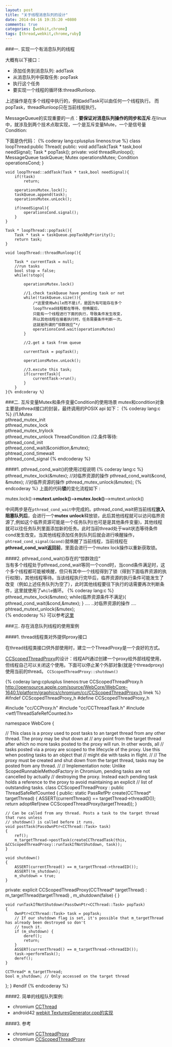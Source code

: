 ```yaml
---
layout: post
title: "关于线程消息队列的设计"
date: 2014-04-16 19:35:20 +0800
comments: true
categories: [webkit,chrome]
tags: [thread,webkit,chrome,ruby]
---
```


###一. 实现一个有消息队列的线程

大概有以下接口：  

* 添加任务到消息队列: addTask
* 从消息队列中获取任务: popTask 
* 执行这个任务
* 要实现一个线程的循环体:threadRunloop.

上述操作是在多个线程中执行的，例如addTask可以由任何一个线程执行。
而popTask，threadRunloop只在当前线程执行。

MessageQueue的实现重要的一点：**要保证对消息队列操作的同步和互斥**.在linux中，就涉及到两个技术点取实现，一个是互斥变量Mute，一个是信号量Condition:
<!--more-->
下面是伪代码：
{% coderay lang:cplusplus linenos:true %}
class loopThread:public Thread{
	public:
		void addTask(Task * task,bool needSignal);
		Task * popTask();
	private:
		void threadRunloop();
		MessageQueue taskQueue;
		Mutex operationsMutex;
		Condition operationsCond;
	}
	
	void loopThread::addTask(Task * task,bool needSignal){
		if(!task)
			return;
			
		operationsMutex.lock();
		taskQueue.append(task);
		operationsMutex.unLock();
		
		if(needSignal){
			operationsCond.signal();
		}
	}
    
    Task * loopThread::popTask(){
    	Task * task = taskQueue.popTaskByPriority();
    	return task;
    }
    
    void loopThread::threadRunloop(){
    	
    	Task * currentTask = null; 
    	//run tasks 
    	bool stop = false;
    	while(!stop){
    	
    		operationsMutex.lock()
    		
    		//1.check taskQueue have pending task or not
    		while(!taskQueue.size()){
    			/*这里使用while而不是if，是因为有可能存在多个
    			loopThread线程都在等待，但唤醒后，
    			只能有一个线程进行下面的执行，导致条件发生改变，
    			所以其他线程在接着执行时，任务需要条件判断一次。
    			这就是所谓的“惊群效应”*/
    			operationsCond.wait(operationsMutex)
    		}
    		
    		//2.get a task from queue
    		
    		currentTask = popTask();
    		
    		operationsMutex.unLock();
    	
    		//3.excute this task;
    		if(currentTask){
    			currentTask->run();
    		}
    	}
    }{% endcoderay %}

###二. 互斥变量Mutex和条件变量Condition的使用场景
mutex和condition对象主要是pthread接口的封装，最终调用的POSIX api 如下：
	{% coderay lang:c %}
	//1.Mutex   
	pthread_mutex_init  
	pthread_mutex_lock  
	pthread_mutex_trylock  
	pthread_mutex_unlock
	ThreadCondition 
	//2.条件等待:  
	pthread_cond_init  
	pthread_cond_wait(&conidtion,&mutex);  
	phtread_cond_timewait	  
	phtread_cond_signal	
	{% endcoderay %}
	
####1. pthread_cond_wait()的使用过程说明
	{% coderay lang:c %}  
	pthread_mutex_lock(&mutex);
	//对临界资源的操作 
	pthread_cond_wait(&cond, &mutex);
	//对临界资源的操作 
	pthread_mutex_unlock(&mutex);
	{% endcoderay %}
上面的代码**锁**的变化流程如下 :
	
mutex.lock()->**mutext.unlock()-->mutex.lock()**-->mutext.unlock()
	
中间两步是在`pthread_cond_wait`中完成的。pthread_cond_wait把当前线程**放入阻塞队列后**，会进行一个**mutex unlock**释放锁，此后其他线程就可以访问临界资源了,例如这个临界资源可能是一个任务队列(也可是是其他条件变量)，其他线程就可以往任务队列里面添加新的任务。此时当前thread处于wait状态等待条件cond发生改变。当其他线程添加任务到队列后就会进行唤醒操作，`phtread_cond_signal(&cond)`就唤醒了当前线程，当前线程在**pthread_cond_wait返回前**，里面会进行一个mutex lock操作以重新获取锁。

	 

####2. pthread_cond_wait()存在的“惊群效应”  
当有多个线程处于pthread_cond_wait等同一个cond时，当cond条件满足时，这个多个线程都可能被唤醒，但只有其中一个线程得到了锁（得到下面临界资源的执行权限)，其他线程等待。当该线程执行完毕后，临界资源的执行条件可能发生了改变（例如上述任务队列为空了），此时其他线程要往下执行的话需要再次判断条件，这里就使用了`while`循环。
	{% coderay lang:c %}
	pthread_mutex_lock(&mutex);
	while(临界资源条件不满足){
	pthread_cond_wait(&cond,&mutex);
	}
	....
	..对临界资源的操作
	....
	phtread_mutext_unlock(&mutex);	
	{% endcoderay %}
可以参考[这里](http://hi.baidu.com/yangyangye2008/item/454628450f8f7890833ae1a8)


###三. 存在消息队列线程的使用案例

####1. thread线程类对外提供proxy接口

在thread线程类接口供外部使用时，建立一个ThreadProxy是一个良好的方式。


[CCScopedThreadProxy](http://opensource.apple.com/source/WebCore/WebCore-1640.1/platform/graphics/chromium/cc/CCScopedThreadProxy.h)的设计：线程API通过创建一个proxy给外部线程使用，但线程自己可以关闭这个使用。下面可以停止某个外部对象(就是个threadproxy)使用当前的thread。
`CCScopedThreadProxy::shutdown()`

{% coderay lang:cplusplus linenos:true CCScopedThreadProxy.h http://opensource.apple.com/source/WebCore/WebCore-1640.1/platform/graphics/chromium/cc/CCScopedThreadProxy.h  linek %} 
#ifndef CCScopedThreadProxy_h
#define CCScopedThreadProxy_h

#include "cc/CCProxy.h"
#include "cc/CCThreadTask.h"
#include <wtf/ThreadSafeRefCounted.h>

namespace WebCore {

// This class is a proxy used to post tasks to an target thread from any other thread. The proxy may be shut down at
// any point from the target thread after which no more tasks posted to the proxy will run. In other words, all
// tasks posted via a proxy are scoped to the lifecycle of the proxy. Use this when posting tasks to an object that
// might die with tasks in flight.
//
// The proxy must be created and shut down from the target thread, tasks may be posted from any thread.
//
// Implementation note: Unlike ScopedRunnableMethodFactory in Chromium, pending tasks are not cancelled by actually
// destroying the proxy. Instead each pending task holds a reference to the proxy to avoid maintaining an explicit
// list of outstanding tasks.
class CCScopedThreadProxy : public ThreadSafeRefCounted<CCScopedThreadProxy> {
public:
    static PassRefPtr<CCScopedThreadProxy> create(CCThread* targetThread)
    {
        ASSERT(currentThread() == targetThread->threadID());
        return adoptRef(new CCScopedThreadProxy(targetThread));
    }
    
    // Can be called from any thread. Posts a task to the target thread that runs unless
    // shutdown() is called before it runs.
    void postTask(PassOwnPtr<CCThread::Task> task)
    {
        ref();
        m_targetThread->postTask(createCCThreadTask(this, &CCScopedThreadProxy::runTaskIfNotShutdown, task));
    }
    
    void shutdown()
    {
        ASSERT(currentThread() == m_targetThread->threadID());
        ASSERT(!m_shutdown);
        m_shutdown = true;
    }

private:
    explicit CCScopedThreadProxy(CCThread* targetThread)
        : m_targetThread(targetThread)
        , m_shutdown(false) { }

    void runTaskIfNotShutdown(PassOwnPtr<CCThread::Task> popTask)
    {
        OwnPtr<CCThread::Task> task = popTask;
        // If our shutdown flag is set, it's possible that m_targetThread has already been destroyed so don't
        // touch it.
        if (m_shutdown) {
            deref();
            return;
        }
        ASSERT(currentThread() == m_targetThread->threadID());
        task->performTask();
        deref();
    }

    CCThread* m_targetThread;
    bool m_shutdown; // Only accessed on the target thread
};
}
#endif
{% endcoderay %}
	
 

####2. 简单的线程队列案例:  

* chromium [CCThread](http://www.opensource.apple.com/source/WebCore/WebCore-1298.39/platform/graphics/chromium/cc/CCThread.cpp)
* android42 [webkit TexturesGenerator.cpp的实现](https://android.googlesource.com/platform/external/webkit/+/42326004062d6b846c3050ad03a1e80fa9db425c/Source/WebCore/platform/graphics/android/rendering/TexturesGenerator.cpp)

####3. 参考
* chromium [CCThreadProxy](https://gitorious.org/webkit-clutter/webkit-clutter/source/804b17d000553df4f01db334f97c9bd01e416716:Source/WebCore/platform/graphics/chromium/cc/CCThreadProxy.cpp#L82-348)
* chromium [CCScopedThreadProxy](http://opensource.apple.com/source/WebCore/WebCore-1640.1/platform/graphics/chromium/cc/CCScopedThreadProxy.h)